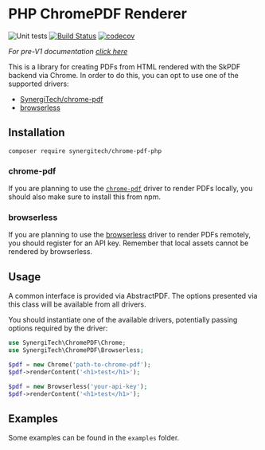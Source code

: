 # PHP ChromePDF Renderer
![Unit tests](https://github.com/SynergiTech/chrome-pdf-php/workflows/Unit%20tests/badge.svg)
[![Build Status](https://travis-ci.org/SynergiTech/chrome-pdf-php.svg?branch=master)](https://travis-ci.org/SynergiTech/chrome-pdf-php)
[![codecov](https://codecov.io/gh/SynergiTech/chrome-pdf-php/branch/master/graph/badge.svg)](https://codecov.io/gh/SynergiTech/chrome-pdf-php)

_For pre-V1 documentation [click here](https://github.com/SynergiTech/chrome-pdf-php/blob/v0/README.md)_

This is a library for creating PDFs from HTML rendered with the SkPDF backend via Chrome. In order to do this, you can opt to use one of the supported drivers:
* [SynergiTech/chrome-pdf](https://github.com/SynergiTech/chrome-pdf)
* [browserless](https://www.browserless.io/)

## Installation
```
composer require synergitech/chrome-pdf-php
```
### chrome-pdf
If you are planning to use the [`chrome-pdf`](https://github.com/SynergiTech/chrome-pdf) driver to render PDFs locally, you should also make sure to install this from npm.

### browserless
If you are planning to use the [browserless](https://www.browserless.io/) driver to render PDFs remotely, you should register for an API key. Remember that local assets cannot be rendered by browserless.

## Usage
A common interface is provided via AbstractPDF. The options presented via this class will be available from all drivers.

You should instantiate one of the available drivers, potentially passing options required by the driver:
```php
use SynergiTech\ChromePDF\Chrome;
use SynergiTech\ChromePDF\Browserless;

$pdf = new Chrome('path-to-chrome-pdf');
$pdf->renderContent('<h1>test</h1>');

$pdf = new Browserless('your-api-key');
$pdf->renderContent('<h1>test</h1>');
```

## Examples
Some examples can be found in the `examples` folder.
